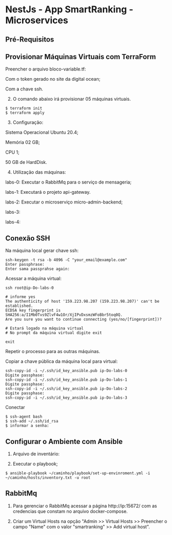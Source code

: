  # NestJs - App SmartRanking - Microservices


## Pré-Requisitos


## Provisionar Máquinas Virtuais com TerraForm

Preencher o arquivo bloco-variable.tf:

Com o token gerado no site da digital ocean;

Com a chave ssh.


2. O comando abaixo irá provisionar 05 máquinas virtuais.

```
$ terraform init
$ terraform apply
```

3. Configuração:

Sistema Operacional Ubuntu 20.4;

Memória 02 GB;

CPU 1;

50 GB de HardDisk.


4. Utilização das máquinas:

labs-0: Executar o RabbitMq para o serviço de mensageria;

labs-1: Executará o projeto api-gateway.

labs-2: Executar o microserviço micro-admin-backend;

labs-3: 

labs-4:


## Conexão SSH


Na máquina local gerar chave ssh:

```
ssh-keygen -t rsa -b 4096 -C "your_email@example.com"
Enter passphrase:
Enter sama passprahse again:
```

Acessar a máquina virtual:

```
ssh root@ip-Do-labs-0

# informe yes
The authenticity of host '159.223.98.207 (159.223.98.207)' can't be established.
ECDSA key fingerprint is SHA256:a/I1Mb0Tvs9ZlvF4w1Or/XjIPvDxsmzWFoBbr5toq0Q.
Are you sure you want to continue connecting (yes/no/[fingerprint])?

# Estará logado na máquina virtual
# No prompt da máquina virtual digite exit

exit
```

Repetir o processo para as outras máquinas.

Copiar a chave pública da máquina local para virtual:

```
ssh-copy-id -i ~/.ssh/id_key_ansible.pub ip-Do-labs-0
Digite passphase:
ssh-copy-id -i ~/.ssh/id_key_ansible.pub ip-Do-labs-1
Digite passphase:
ssh-copy-id -i ~/.ssh/id_key_ansible.pub ip-Do-labs-2
Digite passphase:
ssh-copy-id -i ~/.ssh/id_key_ansible.pub ip-Do-labs-3
```




Conectar

```
$ ssh-agent bash
$ ssh-add ~/.ssh/id_rsa
$ informar a senha:
```


## Configurar o Ambiente com Ansible

1. Arquivo de inventário:

3. Executar o playbook;

```
$ ansible-playbook ~/caminho/playbook/set-up-envinroment.yml -i ~/caminho/hosts/inventory.txt -u root
```



## RabbitMq

1. Para gerenciar o RabbitMq acessar a página http://ip:15672/ com as credencias que constam no arquivo docker-compose.

2. Criar um Virtual Hosts na opção "Admin >> Virtual Hosts >> Preencher o campo "Name" com o valor "smartranking" >> Add virtual host".


